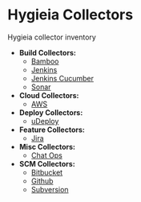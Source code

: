 # Hygieia Collectors

Hygieia collector inventory

- **Build Collectors:**
  - [Bamboo](build/bamboo/README.md)
  - [Jenkins](build/jenkins/README.md)
  - [Jenkins Cucumber](build/jenkins-cucumber/README.md)
  - [Sonar](build/sonar/README.md)
- **Cloud Collectors:**
  - [AWS](cloud/aws/README.md)
- **Deploy Collectors:**
  - [uDeploy](deploy/udeploy/README.md)
- **Feature Collectors:**
  - [Jira](feature/jira/README.md)
- **Misc Collectors:**
  - [Chat Ops](misc/chat-ops/README.md)
- **SCM Collectors:**
  - [Bitbucket](scm/bitbucket/README.md)
  - [Github](scm/github/README.md)
  - [Subversion](scm/subversion/README.md)
